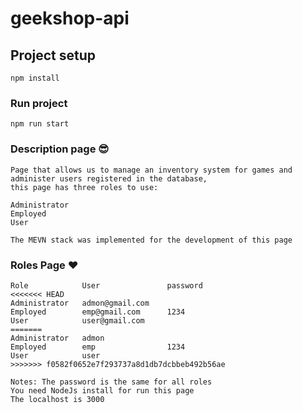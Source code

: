 # geekshop-api

## Project setup
```
npm install
```

### Run project
```
npm run start
```
### Description page 😎  

```
Page that allows us to manage an inventory system for games and administer users registered in the database,
this page has three roles to use:

Administrator 
Employed
User

The MEVN stack was implemented for the development of this page
```
### Roles Page ❤ 

```
Role            User               password
<<<<<<< HEAD
Administrator   admon@gmail.com
Employed        emp@gmail.com      1234
User            user@gmail.com
=======
Administrator   admon
Employed        emp                1234
User            user
>>>>>>> f0582f0652e7f293737a8d1db7dcbbeb492b56ae

Notes: The password is the same for all roles 
You need NodeJs install for run this page
The localhost is 3000
```

